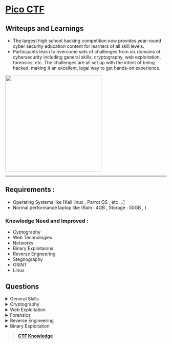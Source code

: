 # [Pico CTF](https://picoctf.org/about.html)
## Writeups and Learnings

- The largest high school hacking competition now provides year-round cyber security education content for learners of all skill levels.
- Participants learn to overcome sets of challenges from six domains of cybersecurity including general skills, cryptography, web exploitation, forensics, etc. The challenges are all set up with the intent of being hacked, making it an excellent, legal way to get hands-on experience. 

<img align="center" src="https://user-images.githubusercontent.com/76644058/200155642-d4f67368-0b9d-4a4e-8926-7884d4b118d5.png" width="300" />

---

## Requirements :
- Operating Systems like [Kali linux , Parrot OS , etc ...]
- Normal performance laptop like (Ram : 4GB , Storage : 50GB , )

### Knowledge Need and Improved :
- Cyptography
- Web Technologies
- Networks
- Binary Exploitaions 
- Reverse Engneering
- Stegnography
- OSINT
- Linux

## Questions

<details>

<summary>General Skills</summary>

|Question|Points|
|--------|------|
|[Obedient Cat](./General_Skill/01.Obedient Cat/README.md)|5|
|[Python Wrangling](./General%20Skills/Python%20Wrangling/Python%20Wrangling.md)|10|
|[Wave a flag](./General%20Skills/Waving%20Flag/WavingFlag.md)|10|
|[Nice netcat...](./General%20Skills/Nice%20netcat/Nice%20netcat.md)|15|
|[Static ain't always noise](./General%20Skills/Static%20ain't%20always%20noise/staticain'talwaysnoise.md)|20|
|[Tab, Tab, Attack](./General%20Skills/Tab%2C%20Tab%2C%20Attack/Tab%2C%20Tab%2C%20Attack.md)|20|
|[Magikarp Ground Mission](./General%20Skills/Magikarp%20Ground%20Mission/Magikarp%20Ground%20Mission.md)|30|

</details>

<details>

<summary>Cryptography</summary>

|Question|Points|
|--------|------|
|[Mod 26](./Cryptography/Mod%2026/Mod%2026.md)|10|
|[Mind your Ps and Qs](./Cryptography/Mind%20your%20Ps%20and%20Qs/Mind%20your%20Ps%20and%20Qs.md)|20|
|[New Caesar](./Cryptography/New%20Caesar/New%20Caesar.md)|60|
|[Dachshund Attacks](./Cryptography/Dachshund%20Attacks/dachshundattacks.md)|80|
|[Pixelated](./Cryptography/Pixelated/Pixelated.md)|100|
|[Play Nice](./Cryptography/Play%20Nice/Play%20Nice.md)|110|
|[It is my Birthday 2](./Cryptography/It%20is%20my%20Birthday%202/It%20is%20my%20Birthday%202.md)|170|
|[New Vignere](./Cryptography/New%20Vignere/New%20Vignere.md)|300|

</details>

<details>

<summary>Web Exploitation</summary>

|Question|Points|
|--------|------|
|[Ancient History](./Web%20Exploitation/Ancient%20History/Ancient%20History.md)|10|
|[GET aHEAD](./Web%20Exploitation/Get%20aHead/Get%20aHead.md)|20|
|[Cookies](./Web%20Exploitation/Cookies/Cookies.md)|40|
|[Scavenger Hunt](./Web%20Exploitation/Scavenger%20Hunt/Scavenger%20Hunt.md)|50|
|[Some Assembly Required 1](./Web%20Exploitation/Some%20Assembly%20Required%201/Some%20Assembly%20Required%201.md)|70|
|[It is my Birthday](./Web%20Exploitation/It%20is%20my%20Birthday/It%20is%20my%20Birthday.md)|100|
|[Who are you?](./Web%20Exploitation/Who%20are%20you/Who%20are%20you.md)|100|
|[Most Cookies](./Web%20Exploitation/Most%20Cookies/MostCookies.md)|150|

</details>

<details>

<summary>Forensics</summary>

|Question|Points|
|--------|------|
|[information](./Forensics/information/information.md)|10|
|[Weird File](./Forensics/Weird%20File/Weird%20File.md)|20|
|[Matryoshka doll](./Forensics/Matryoshka%20doll/Matryoshka%20doll.md)|30|
|[tunn3l v1s10n](./Forensics/tunn3l%20v1s10n/tunn3l%20v1s10n.md)|40|
|[Wireshark doo dooo do doo...](./Forensics/Wireshark%20doo%20dooo%20do%20doo/Wireshark%20doo%20dooo%20do%20doo.md)|50|
|[MacroHard WeakEdge](./Forensics/MacroHard%20WeakEdge/MacroHard%20WeakEdge.md)|60|
|[Trivial Flag Transfer Protocol](./Forensics/Trivial%20Flag%20Transfer%20Protocol/Trivial%20Flag%20Transfer%20Protocol.md)|90|
|[Disk, disk, sleuth!](./Forensics/Disk%2C%20disk%2C%20sleuth!/Disk%2C%20disk%2C%20sleuth!.md)|110|
|[Milkslap](./Forensics/Milkslap/Milkslap.md)|120|
|[Disk, disk, sleuth! II](./Forensics/Disk%2C%20disk%2C%20sleuth!%20II/Disk%2C%20disk%2C%20sleuth!%20II.md)|130|

</details>

<details>

<summary>Reverse Engineering</summary>

|Question|Points|
|--------|------|
|[Transformation](./Rev/1 . Transformation/README.md)|20|
|[keygenme-py](./Rev/2 . keygenme-py/README.md)|30|
|[crackme-py](./Rev/3 . crackme-py/README.md)|30|
|[ARMssembly 0](./Rev/4 . ARMssembly 0/README.md)|50|

</details>

<details>

<summary>Binary Exploitation</summary>

|Question|Points|
|--------|------|

</details>

> **[CTF Knowledge](https://github.com/Sriraj151/CTF-Practice-and-Training)**

